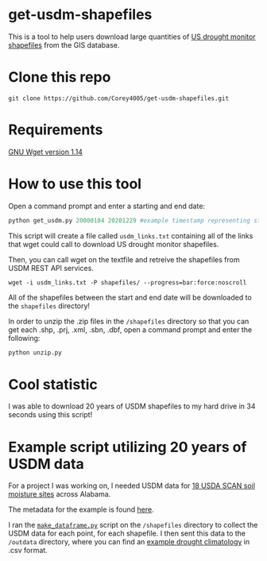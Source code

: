 # get-usdm-shapefiles
This is a tool to help users download large quantities of [US drought monitor shapefiles](https://droughtmonitor.unl.edu/DmData/GISData.aspx) from the GIS database.

# Clone this repo
```
git clone https://github.com/Corey4005/get-usdm-shapefiles.git
```
# Requirements 
[GNU Wget version 1.14](https://www.gnu.org/software/wget/)

# How to use this tool

Open a command prompt and enter a starting and end date:

```python
python get_usdm.py 20000104 20201229 #example timestamp representing startdate 2000-01-04 and enddate 2020-12-29 (20 years!) 
```
This script will create a file called `usdm_links.txt` containing all of the links that wget could call to download US drought monitor shapefiles. 

Then, you can call wget on the textfile and retreive the shapefiles from USDM REST API services. 

```
wget -i usdm_links.txt -P shapefiles/ --progress=bar:force:noscroll
```
All of the shapefiles between the start and end date will be downloaded to the `shapefiles` directory!

In order to unzip the .zip files in the `/shapefiles` directory so that you can get each .shp, .prj, .xml, .sbn, .dbf, open a command prompt and enter the following:

```python
python unzip.py
```
# Cool statistic

I was able to download 20 years of USDM shapefiles to my hard drive in 34 seconds using this script! 

# Example script utilizing 20 years of USDM data

For a project I was working on, I needed USDM data for [18 USDA SCAN soil moisture sites](https://www.nrcs.usda.gov/wps/portal/wcc/home/quicklinks/imap#version=167&elements=&networks=SCAN&states=AL&counties=!&hucs=&minElevation=&maxElevation=&elementSelectType=all&activeOnly=true&activeForecastPointsOnly=false&hucLabels=false&hucIdLabels=false&hucParameterLabels=false&stationLabels=&overlays=&hucOverlays=&basinOpacity=100&basinNoDataOpacity=100&basemapOpacity=100&maskOpacity=0&mode=stations&openSections=dataElement,parameter,date,basin,elements,location,networks&controlsOpen=true&popup=&popupMulti=&popupBasin=&base=esriNgwm&displayType=inventory&basinType=6&dataElement=PREC&depth=-8&parameter=PCTAVG&frequency=DAILY&duration=mtd&customDuration=&dayPart=E&year=2018&month=11&day=1&monthPart=E&forecastPubMonth=6&forecastPubDay=1&forecastExceedance=50&useMixedPast=true&seqColor=1&divColor=3&scaleType=D&scaleMin=&scaleMax=&referencePeriodType=POR&referenceBegin=1981&referenceEnd=2010&minimumYears=20&hucAssociations=true&lat=32.547&lon=-85.342&zoom=5.0) across Alabama. 

The metadata for the example is found [here](https://github.com/Corey4005/get-usdm-shapefiles/tree/main/usdascan). 

I ran the [`make_dataframe.py`](https://github.com/Corey4005/get-usdm-shapefiles/blob/main/make_dataframe.py) script on the `/shapefiles` directory to collect the USDM data for each point, for each shapefile. I then sent this data to the `/outdata` directory, where you can find an [example drought climatology](https://github.com/Corey4005/get-usdm-shapefiles/tree/main/outdata) in .csv format. 
